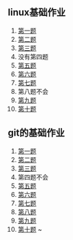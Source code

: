 ## linux基础作业
1. <a href=/linux的基础作业/1.png>第一题</a>
2. <a href=/linux的基础作业/2.png>第二题</a>
3. <a href=/linux的基础作业/3.png>第三题</a>
4. <a>没有第四题</a>
5. <a href=/linux的基础作业/5.png>第五题</a>
6. <a href=/linux的基础作业/6.png>第六题</a>
7. <a href=/linux的基础作业/7.png>第七题</a>
8. <a>第八题不会</a>
9. <a href=/linux的基础作业/9>第九题</a>
10. <a href=/linux的基础作业/10>第十题</a>
## git的基础作业
1. <a href=/git的基础作业/1>第一题</a>
2. <a href=/git的基础作业/2>第二题</a>
3. <a href=/git的基础作业/3>第三题</a>
4. <a>第四题不会</a>
5. <a href=/git的基础作业/5>第五题</a>
6. <a href=/git的基础作业/6.png>第六题</a>
7. <a href=/git的基础作业/7.png>第七题</a>
8. <a href=/git的基础作业/8.png>第八题</a>
9. <a href=/git的基础作业/9>第九题</a>
10. <a href=/git的基础作业/10.png>第十题</a>
~                                           
